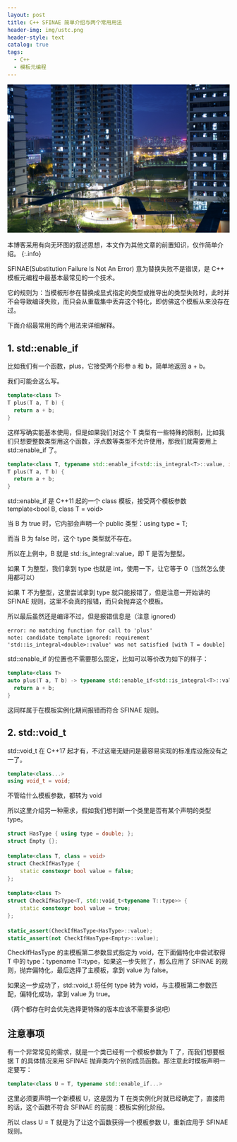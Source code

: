 ```yaml
---
layout: post
title: C++ SFINAE 简单介绍与两个常用用法
header-img: img/ustc.png
header-style: text
catalog: true
tags:
  - C++
  - 模板元编程
---
```


![USTC](/img/ustc.png)

本博客采用有向无环图的叙述思想，本文作为其他文章的前置知识，仅作简单介绍。
{:.info}

SFINAE(Substitution Failure Is Not An Error) 意为替换失败不是错误，是 C++ 模板元编程中最基本最常见的一个技术。

它的规则为：当模板形参在替换成显式指定的类型或推导出的类型失败时，此时并不会导致编译失败，而只会从重载集中丢弃这个特化，即仿佛这个模板从来没存在过。

下面介绍最常用的两个用法来详细解释。

## 1. std::enable_if

比如我们有一个函数，plus，它接受两个形参 a 和 b，简单地返回 a + b。

我们可能会这么写。

```cpp
template<class T>
T plus(T a, T b) {
  return a + b;
}
```

这样写确实能基本使用，但是如果我们对这个 T 类型有一些特殊的限制，比如我们只想要整数类型用这个函数，浮点数等类型不允许使用，那我们就需要用上 std::enable_if 了。

```cpp
template<class T, typename std::enable_if<std::is_integral<T>::value, int>::type = 0>
T plus(T a, T b) {
  return a + b;
}
```

std::enable_if 是 C++11 起的一个 class 模板，接受两个模板参数 template<bool B, class T = void>

当 B 为 true 时，它内部会声明一个 public 类型：using type = T; 

而当 B 为 false 时，这个 type 类型就不存在。

所以在上例中，B 就是 std::is_integral<T>::value，即 T 是否为整型。

如果 T 为整型，我们拿到 type 也就是 int，使用一下，让它等于 0（当然怎么使用都可以）

如果 T 不为整型，这里尝试拿到 type 就只能报错了，但是注意一开始讲的 SFINAE 规则，这里不会真的报错，而只会抛弃这个模板。

所以最后虽然还是编译不过，但是报错信息是（注意 ignored）

```shell
error: no matching function for call to 'plus'
note: candidate template ignored: requirement 'std::is_integral<double>::value' was not satisfied [with T = double]
```

std::enable_if 的位置也不需要那么固定，比如可以等价改为如下的样子：

```cpp
template<class T>
auto plus(T a, T b) -> typename std::enable_if<std::is_integral<T>::value, T>::type {
  return a + b;
}
```

这同样属于在模板实例化期间报错而符合 SFINAE 规则。

## 2. std::void_t

std::void_t 在 C++17 起才有，不过这毫无疑问是最容易实现的标准库设施没有之一了。

```cpp
template<class...>
using void_t = void;
```

不管给什么模板参数，都转为 void

所以这里介绍另一种需求，假如我们想判断一个类里是否有某个声明的类型 type。

```cpp
struct HasType { using type = double; };
struct Empty {};

template<class T, class = void>
struct CheckIfHasType {
    static constexpr bool value = false;
};

template<class T>
struct CheckIfHasType<T, std::void_t<typename T::type>> {
    static constexpr bool value = true;
};

static_assert(CheckIfHasType<HasType>::value);
static_assert(not CheckIfHasType<Empty>::value);
```

CheckIfHasType 的主模板第二参数显式指定为 void，在下面偏特化中尝试取得 T 中的 type：typename T::type，如果这一步失败了，那么应用了 SFINAE 的规则，抛弃偏特化，最后选择了主模板，拿到 value 为 false。

如果这一步成功了，std::void_t 将任何 type 转为 void，与主模板第二参数匹配，偏特化成功，拿到 value 为 true。

（两个都存在时会优先选择更特殊的版本应该不需要多说吧）

## 注意事项

有一个非常常见的需求，就是一个类已经有一个模板参数为 T 了，而我们想要根据 T 的具体情况来用 SFINAE 抛弃类内个别的成员函数。那注意此时模板声明一定要写：

```cpp
template<class U = T, typename std::enable_if...>
```

这里必须要声明一个新模板 U，这是因为 T 在类实例化时就已经确定了，直接用的话，这个函数不符合 SFINAE 的前提：模板实例化阶段。

所以 class U = T 就是为了让这个函数获得一个模板参数 U，重新应用于 SFINAE 规则。
